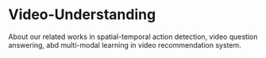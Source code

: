 # Video-Understanding

About our related works in spatial-temporal action detection, video question answering, abd multi-modal learning in video recommendation system.
